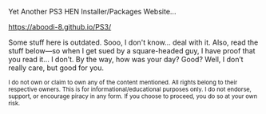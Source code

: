 Yet Another PS3 HEN Installer/Packages Website...

https://aboodi-8.github.io/PS3/

Some stuff here is outdated. Sooo, I don't know... deal with it. Also, read the stuff below—so when I get sued by a square-headed guy, I have proof that you read it... I don’t. By the way, how was your day? Good? Well, I don’t really care, but good for you.

<sup>I do not own or claim to own any of the content mentioned. All rights belong to their respective owners. This is for informational/educational purposes only. I do not endorse, support, or encourage piracy in any form. If you choose to proceed, you do so at your own risk.</sup>
